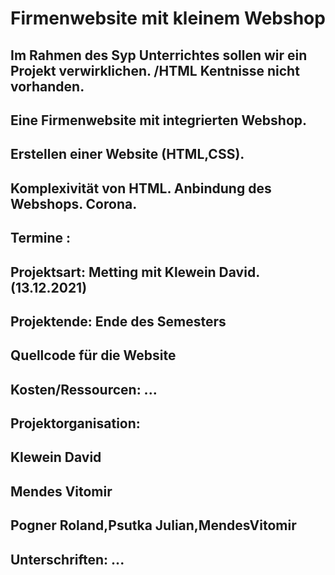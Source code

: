 # Firmenwebsite mit kleinem Webshop 
## Im Rahmen des Syp Unterrichtes sollen wir ein Projekt verwirklichen. /HTML Kentnisse nicht vorhanden.
## Eine Firmenwebsite mit integrierten Webshop. 
## Erstellen einer Website (HTML,CSS).
## Komplexivität von HTML. Anbindung des Webshops. Corona.
## Termine :
##            Projektsart: Metting mit Klewein David.(13.12.2021)
##            Projektende: Ende des Semesters 
##            Quellcode für die Website

## Kosten/Ressourcen: ...
## Projektorganisation:
##                      Klewein David
##                      Mendes Vitomir
##                      Pogner Roland,Psutka Julian,MendesVitomir
## Unterschriften: ...
